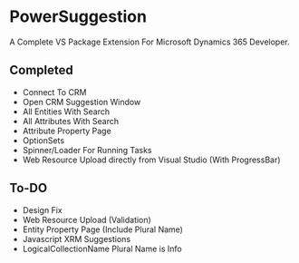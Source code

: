 # PowerSuggestion
A Complete VS Package Extension For Microsoft Dynamics 365 Developer.

## Completed
<ul>
  <li>Connect To CRM</li>
  <li>Open CRM Suggestion Window</li>
  <li>All Entities With Search</li>
  <li>All Attributes With Search</li>
  <li>Attribute Property Page</li>
  <li>OptionSets</li>
  <li>Spinner/Loader For Running Tasks</li>
  <li>Web Resource Upload directly from Visual Studio (With ProgressBar)</li>
</ul>


## To-DO
<ul>
  <li>Design Fix</li>
  <li>Web Resource Upload (Validation)</li>
  <li>Entity Property Page (Include Plural Name)</li>
  <li>Javascript XRM Suggestions</li>
  <li>LogicalCollectionName Plural Name is Info</li>
</ul>
